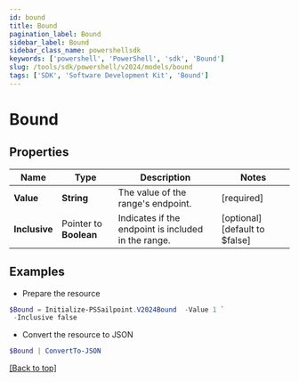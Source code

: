 ```yaml
---
id: bound
title: Bound
pagination_label: Bound
sidebar_label: Bound
sidebar_class_name: powershellsdk
keywords: ['powershell', 'PowerShell', 'sdk', 'Bound'] 
slug: /tools/sdk/powershell/v2024/models/bound
tags: ['SDK', 'Software Development Kit', 'Bound']
---
```



# Bound

## Properties

Name | Type | Description | Notes
------------ | ------------- | ------------- | -------------
**Value** |  **String** | The value of the range's endpoint. | [required]
**Inclusive** |  Pointer to **Boolean** | Indicates if the endpoint is included in the range. | [optional] [default to $false]

## Examples

- Prepare the resource
```powershell
$Bound = Initialize-PSSailpoint.V2024Bound  -Value 1 `
 -Inclusive false
```

- Convert the resource to JSON
```powershell
$Bound | ConvertTo-JSON
```


[[Back to top]](#) 

